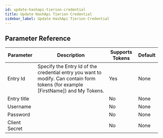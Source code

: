```yaml
---
id: update-hashapi-tierion-credential
title: Update HashApi Tierion Credential
sidebar_label: Update HashApi Tierion Credential
---
```





## Parameter Reference
| Parameter | Description | Supports Tokens | Default |
| -- | -- | -- | -- |
| Entry Id | Specify the Entry Id of the credential entry you want to modify. Can contain form tokens (for example [FirstName]) and My Tokens. | Yes | None |
| Entry title |  | No | None |
| Username |  | No | None |
| Password |  | No | None |
| Client Secret |  | No | None |
